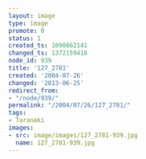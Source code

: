 ```yaml
---
layout: image
type: image
promote: 0
status: 1
created_ts: 1090862141
changed_ts: 1372159418
node_id: 939
title: '127_2781'
created: '2004-07-26'
changed: '2013-06-25'
redirect_from:
- "/node/939/"
permalink: "/2004/07/26/127_2781/"
tags:
- Taranaki
images:
- src: image/images/127_2781-939.jpg
  name: 127_2781-939.jpg
---
```


